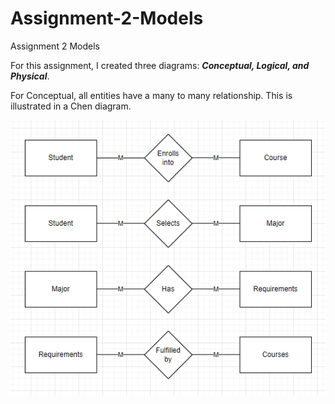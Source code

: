 # Assignment-2-Models
Assignment 2 Models

For this assignment, I created three diagrams: ***Conceptual, Logical, and Physical***.

For Conceptual, all entities have a many to many relationship. This is illustrated in a Chen diagram.


![Bradley_Kai_Conceptual_SS.png](https://github.com/BradBKaiBuffs/Assignment-2-Models/blob/main/Bradley_Kai_Conceptual_SS.png)
